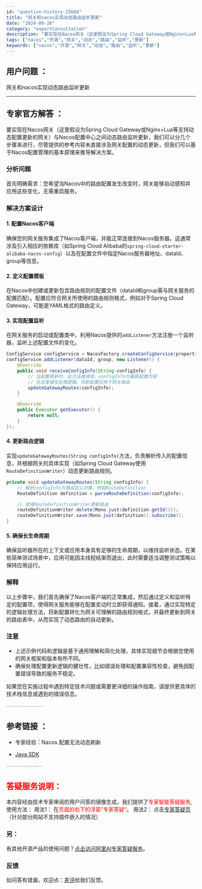 ```yaml
---
id: "question-history-15666"
title: "网关和nacos实现动态路由监听更新"
date: "2024-09-26"
category: "expertConsultation"
description: "要实现在Nacos网关（这里假设为Spring Cloud Gateway或Nginx+Lua等支持动态配置更新的网关）与Nacos配置中心之间动态路由监听更新，我们可以分几个步骤来进行，尽管提供的参考内容未直接涉及网关配置的动态更新，但我们可以基于Nacos配置管理的基本原理来推导解决方案。###"
tags: ["nacos","开源","网关","动态","路由","监听","更新"]
keywords: ["nacos","开源","网关","动态","路由","监听","更新"]
---
```


## 用户问题 ： 
 网关和nacos实现动态路由监听更新  

---------------
## 专家官方解答 ：

要实现在Nacos网关（这里假设为Spring Cloud Gateway或Nginx+Lua等支持动态配置更新的网关）与Nacos配置中心之间动态路由监听更新，我们可以分几个步骤来进行，尽管提供的参考内容未直接涉及网关配置的动态更新，但我们可以基于Nacos配置管理的基本原理来推导解决方案。

### 分析问题

首先明确需求：您希望当Nacos中的路由配置发生改变时，网关能够自动感知并应用这些变化，无需重启服务。

### 解决方案设计

#### 1. 配置Nacos客户端

确保您的网关服务集成了Nacos客户端，并能正常连接到Nacos服务器。这通常涉及引入相应的依赖库（如Spring Cloud Alibaba的`spring-cloud-starter-alibaba-nacos-config`）以及在配置文件中指定Nacos服务器地址、dataId、group等信息。

#### 2. 定义配置模板

在Nacos中创建或更新包含路由规则的配置文件（dataId和group需与网关服务的配置匹配）。配置应符合网关所使用的路由规则格式，例如对于Spring Cloud Gateway，可能是YAML格式的路由定义。

#### 3. 实现配置监听

在网关服务的启动或配置类中，利用Nacos提供的`addListener`方法注册一个监听器，监听上述配置文件的变化。

```java
ConfigService configService = NacosFactory.createConfigService(properties);
configService.addListener(dataId, group, new Listener() {
    @Override
    public void receiveConfigInfo(String configInfo) {
        // 当配置更新时，此方法被调用，configInfo为最新配置内容
        // 在这里编写处理逻辑，将新配置应用于网关路由
        updateGatewayRoutes(configInfo);
    }

    @Override
    public Executor getExecutor() {
        return null;
    }
});
```

#### 4. 更新路由逻辑

实现`updateGatewayRoutes(String configInfo)`方法，负责解析传入的配置信息，并根据网关的具体实现（如Spring Cloud Gateway使用`RouteDefinitionWriter`）动态更新路由规则。

```java
private void updateGatewayRoutes(String configInfo) {
    // 解析configInfo为路由定义对象，例如RouteDefinition
    RouteDefinition definition = parseRouteDefinition(configInfo);

    // 使用RouteDefinitionWriter更新路由
    routeDefinitionWriter.delete(Mono.just(definition.getId()));
    routeDefinitionWriter.save(Mono.just(definition)).subscribe();
}
```

#### 5. 确保长生命周期

确保监听器所在的上下文或应用本身具有足够的生命周期，以维持监听状态。在某些简单测试场景中，应用可能因主线程结束而退出，此时需要适当调整测试策略以保持应用运行。

### 解释

以上步骤中，我们首先确保了Nacos客户端的正常集成，然后通过定义和监听特定的配置项，使得网关服务能够在配置变动时立即获得通知。接着，通过实现特定的逻辑处理方法，将新配置转化为网关可理解的路由规则格式，并最终更新到网关的路由表中，从而实现了动态路由的自动更新。

### 注意

- 上述示例代码和逻辑是基于通用理解和简化处理，具体实现细节会根据您使用的网关框架和版本有所不同。
- 确保处理配置更新逻辑的健壮性，比如错误处理和配置兼容性检查，避免因配置错误导致的服务不稳定。

如果您在实施过程中遇到特定技术问题或需要更详细的操作指南，请提供更具体的技术栈信息或遇到的错误信息。


<font color="#949494">---------------</font> 


## 参考链接 ：

* 专家经验：Nacos 配置无法动态刷新 
 
 * [Java SDK](https://nacos.io/docs/latest/guide/user/sdk)


 <font color="#949494">---------------</font> 
 


## <font color="#FF0000">答疑服务说明：</font> 

本内容经由技术专家审阅的用户问答的镜像生成，我们提供了<font color="#FF0000">专家智能答疑服务</font>,使用方法：
用法1： 在<font color="#FF0000">页面的右下的浮窗”专家答疑“</font>。
用法2： 点击[专家答疑页](https://answer.opensource.alibaba.com/docs/intro)（针对部分网站不支持插件嵌入的情况）
### 另：


有其他开源产品的使用问题？[点击访问阿里AI专家答疑服务](https://answer.opensource.alibaba.com/docs/intro)。
### 反馈
如问答有错漏，欢迎点：[差评](https://ai.nacos.io/user/feedbackByEnhancerGradePOJOID?enhancerGradePOJOId=15718)给我们反馈。
